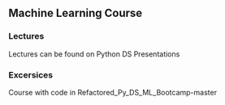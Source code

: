 ## Machine Learning Course
### Lectures
Lectures can be found on Python DS Presentations
### Excersices
Course with code in Refactored_Py_DS_ML_Bootcamp-master
